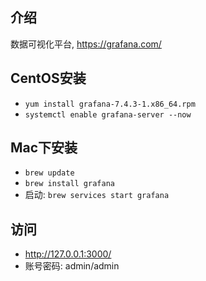 ## 介绍
数据可视化平台, https://grafana.com/



## CentOS安装

- `yum install grafana-7.4.3-1.x86_64.rpm`
- `systemctl enable grafana-server --now`



## Mac下安装

- `brew update`
- `brew install grafana`
- 启动: `brew services start grafana`



## 访问

- http://127.0.0.1:3000/
- 账号密码: admin/admin